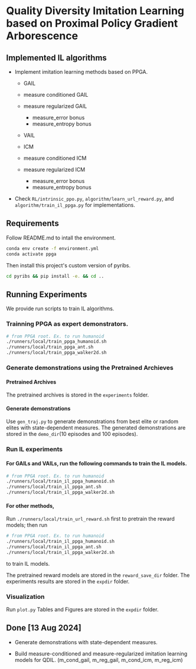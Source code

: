 # Quality Diversity Imitation Learning based on Proximal Policy Gradient Arborescence 


## Implemented IL algorithms
- Implement imitation learning methods based on PPGA.

    - GAIL

    - measure conditioned GAIL

    - measure regularized GAIL
        - measure_error bonus
        - measure_entropy bonus

    - VAIL

    - ICM

    - measure conditioned ICM

    - measure regularized ICM
        - measure_error bonus
        - measure_entropy bonus 

- Check ```RL/intrinsic_ppo.py```, ```algorithm/learn_url_reward.py```, and ```algorithm/train_il_ppga.py```  for implementations.

## Requirements
Follow README.md to intall the environment. 
```bash
conda env create -f environment.yml
conda activate ppga  
```
Then install this project's custom version of pyribs.
```bash
cd pyribs && pip install -e. && cd ..
```

## Running Experiments
We provide run scripts to train IL algorithms. 

### Trainning PPGA as expert demonstrators.
```bash
# from PPGA root. Ex. to run humanoid
./runners/local/train_ppga_humanoid.sh 
./runners/local/train_ppga_ant.sh 
./runners/local/train_ppga_walker2d.sh 
```

### Generate demonstrations using the Pretrained Archieves


#### Pretrained Archives 

The pretrained archives is stored in the ```experiments``` folder.

#### Generate demonstrations

Use ```gen_traj.py``` to generate demonstrations from best elite or random elites with state-dependent measures.
The generated demonstrations are stored in the ```demo_dir```(10 episodes and 100 episodes).


### Run IL experiments
#### For GAILs and VAILs, run the following commands to train the IL models.
```bash
# from PPGA root. Ex. to run humanoid
./runners/local/train_il_ppga_humanoid.sh 
./runners/local/train_il_ppga_ant.sh 
./runners/local/train_il_ppga_walker2d.sh 
```

#### For other methods,

Run ```./runners/local/train_url_reward.sh``` first to pretrain the reward models;
then run 
```bash
# from PPGA root. Ex. to run humanoid
./runners/local/train_il_ppga_humanoid.sh 
./runners/local/train_il_ppga_ant.sh 
./runners/local/train_il_ppga_walker2d.sh 
```
to train IL models.

The pretrained reward models are stored in the ```reward_save_dir``` folder. 
The experiments results are stored in the ```expdir``` folder.

### Visualization
Run ```plot.py```
Tables and Figures are stored in the ```expdir``` folder.


## Done [13 Aug 2024]

- Generate demonstrations with state-dependent measures.

- Build measure-conditioned and measure-regularized imitation learning models for QDIL. (m_cond_gail, m_reg_gail, m_cond_icm, m_reg_icm)
